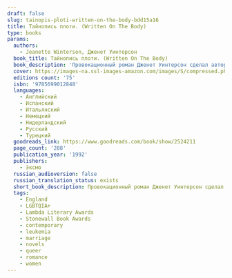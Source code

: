 ```yaml
---
draft: false
slug: tainopis-ploti-written-on-the-body-bdd15a16
title: Тайнопись плоти. (Written On The Body)
type: books
params:
  authors:
    - Jeanette Winterson, Дженет Уинтерсон
  book_title: Тайнопись плоти. (Written On The Body)
  book_description: 'Провокационный роман Дженет Уинтерсон сделал автора одним из самых популярных и противоречивых писателей Англии. У рассказчика нет ни имени, ни пола — есть лишь романтическая страсть к замужней женщине. «Тайнопись плоти» — один из самых оригинальных романов XX века — впервые публикуется на русском языке. Written on the Body is a secret code only visible in certain lights: the accumulation of a lifetime gather there. In places the palimpsest is so heavily worked that the letters feel like braille. I like to keep my body rolled away from prying eyes, never unfold too much, tell the whole story. I didn''t know that Louise would have reading hands. She has translated me into her own book.'
  cover: https://images-na.ssl-images-amazon.com/images/S/compressed.photo.goodreads.com/books/1203534997i/2524211.jpg
  editions count: '75'
  isbn: '9785699012848'
  languages:
    - Английский
    - Испанский
    - Итальянский
    - Немецкий
    - Нидерландский
    - Русский
    - Турецкий
  goodreads_link: https://www.goodreads.com/book/show/2524211
  page_count: '288'
  publication_year: '1992'
  publishers:
    - Эксмо
  russian_audioversion: false
  russian_translation_status: exists
  short_book_description: Провокационный роман Дженет Уинтерсон сделал автора одним из самых популярных и противоречивых писателей Англии. У рассказчика нет ни имени, ни пола — есть лишь романтическая страсть к замужней женщине…
  tags:
    - England
    - LGBTQIA+
    - Lambda Literary Awards
    - Stonewall Book Awards
    - contemporary
    - leukemia
    - marriage
    - novels
    - queer
    - romance
    - women
---
```


